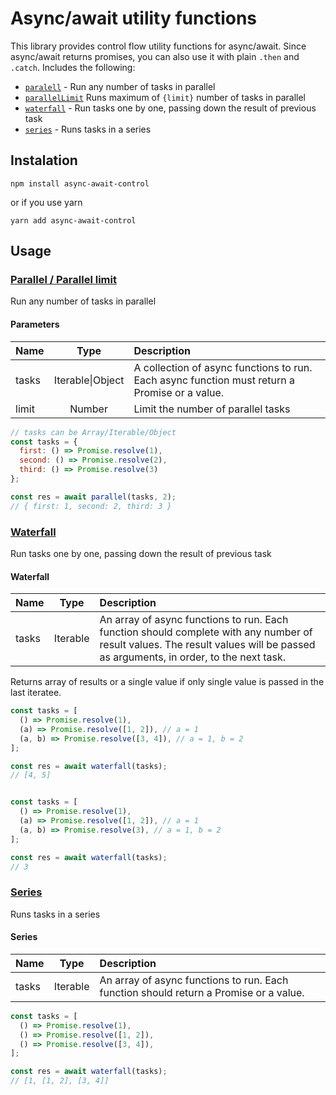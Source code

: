 # Async/await utility functions

This library provides control flow utility functions for async/await. Since async/await returns promises, you can also use it with plain `.then` and `.catch`.
Includes the following:

* [`paralell`](#parallel) - Run any number of tasks in parallel
* [`parallelLimit`](#parallel) Runs maximum of `{limit}` number of tasks in parallel
* [`waterfall`](#waterfall) - Run tasks one by one, passing down the result of previous task
* [`series`](#series) - Runs tasks in a series

## Instalation

`npm install async-await-control`

or if you use yarn

`yarn add async-await-control`

## Usage

### [Parallel / Parallel limit](#parallel)

Run any number of tasks in parallel

#### Parameters

| Name  |       Type       | Description                                                                                   |
| ----- | :--------------: | :-------------------------------------------------------------------------------------------- |
| tasks | Iterable\|Object | A collection of async functions to run. Each async function must return a Promise or a value. |
| limit |      Number      | Limit the number of parallel tasks                                                            |

```javascript
// tasks can be Array/Iterable/Object
const tasks = {
  first: () => Promise.resolve(1),
  second: () => Promise.resolve(2),
  third: () => Promise.resolve(3)
};

const res = await parallel(tasks, 2);
// { first: 1, second: 2, third: 3 }
```

### [Waterfall](#waterfall)

Run tasks one by one, passing down the result of previous task

#### Waterfall

| Name  |   Type   | Description                                                                                                                                                                    |
| ----- | :------: | :----------------------------------------------------------------------------------------------------------------------------------------------------------------------------- |
| tasks | Iterable | An array of async functions to run. Each function should complete with any number of result values. The result values will be passed as arguments, in order, to the next task. |

Returns array of results or a single value if only single value is passed in the last iteratee.

```javascript
const tasks = [
  () => Promise.resolve(1),
  (a) => Promise.resolve([1, 2]), // a = 1
  (a, b) => Promise.resolve([3, 4]), // a = 1, b = 2
];

const res = await waterfall(tasks);
// [4, 5]


const tasks = [
  () => Promise.resolve(1),
  (a) => Promise.resolve([1, 2]), // a = 1
  (a, b) => Promise.resolve(3), // a = 1, b = 2
];

const res = await waterfall(tasks);
// 3
```

### [Series](#series)

Runs tasks in a series

#### Series

| Name  |   Type   | Description                                                                           |
| ----- | :------: | :------------------------------------------------------------------------------------ |
| tasks | Iterable | An array of async functions to run. Each function should return a Promise or a value. |

```javascript
const tasks = [
  () => Promise.resolve(1),
  () => Promise.resolve([1, 2]),
  () => Promise.resolve([3, 4]),
];

const res = await waterfall(tasks);
// [1, [1, 2], [3, 4]]
```

